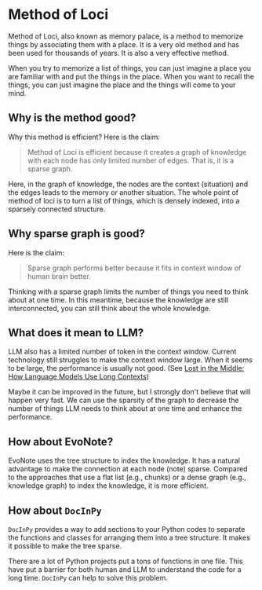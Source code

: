 # Method of Loci

Method of Loci, also known as memory palace, is a method to memorize things by associating them with a place. It is a very old method and has been used for thousands of years. It is also a very effective method. 

When you try to memorize a list of things, you can just imagine a place you are familiar with and put the things in the place. When you want to recall the things, you can just imagine the place and the things will come to your mind.

## Why is the method good?

Why this method is efficient? Here is the claim:
> Method of Loci is efficient because it creates a graph of knowledge with each node has only limited number of edges. That is, it is a sparse graph.

Here, in the graph of knowledge, the nodes are the context (situation) and the edges leads to the memory or another situation. The whole point of method of loci is to turn a list of things, which is densely indexed, into a sparsely connected structure. 

## Why sparse graph is good?

Here is the claim:
> Sparse graph performs better because it fits in context window of human brain better.

Thinking with a sparse graph limits the number of things you need to think about at one time. In this meantime, because the knowledge are still interconnected, you can still think about the whole knowledge.

## What does it mean to LLM?

LLM also has a limited number of token in the context window. Current technology still struggles to make the context window large. When it seems to be large, the performance is usually not good. (See [Lost in the Middle: How Language Models Use Long Contexts](https://arxiv.org/abs/2307.03172))

Maybe it can be improved in the future, but I strongly don't believe that will happen very fast. We can use the sparsity of the graph to decrease the number of things LLM needs to think about at one time and enhance the performance.

## How about EvoNote?

EvoNote uses the tree structure to index the knowledge. It has a natural advantage to make the connection at each node (note) sparse. Compared to the approaches that use a flat list (e.g., chunks) or a dense graph (e.g., knowledge graph) to index the knowledge, it is more efficient.

## How about `DocInPy`

`DocInPy` provides a way to add sections to your Python codes to separate the functions and classes for arranging them into a tree structure. It makes it possible to make the tree sparse. 

There are a lot of Python projects put a tons of functions in one file. This have put a barrier for both human and LLM to understand the code for a long time. `DocInPy` can help to solve this problem. 
